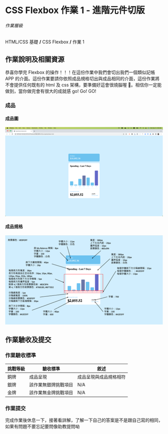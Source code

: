 # CSS Flexbox 作業 1 - 進階元件切版

###### 作業層級

HTML/CSS 基礎 **/** CSS Flexbox **/** 作業 1

## 作業說明及相關資源

恭喜你學完 Flexbox 的操作！！！在這份作業中我們會切出我們一個類似記帳 APP 的介面。這份作業要請你依照成品規格切出與成品相同的介面，這份作業將不會提供任何既有的 html 及 css 架構，要準備好這會很燒腦喔 🧠。相信你一定能做到，當你做完會有很大的成就感 go! Go! GO!

### 成品

#### 成品圖

![成品圖](./%E6%88%90%E5%93%81%E5%9C%96.png)

#### 成品規格

![設計圖](%E8%A8%AD%E8%A8%88%E5%9C%96.png)

## 作業驗收及提交

### 作業驗收標準

| 挑戰等級 | 驗收標準             | 敘述                   |
| -------- | -------------------- | ---------------------- |
| 銅牌     | 成品呈現             | 成品呈現與成品規格相符 |
| 銀牌     | 該作業無銀牌挑戰項目 | N/A                    |
| 金牌     | 該作業無金牌挑戰項目 | N/A                    |

### 作業提交

完成作業後休息一下，接著看詳解，了解一下自己的答案是不是跟自己寫的相同，如果有問題不要忘記要問像助教提問呦
